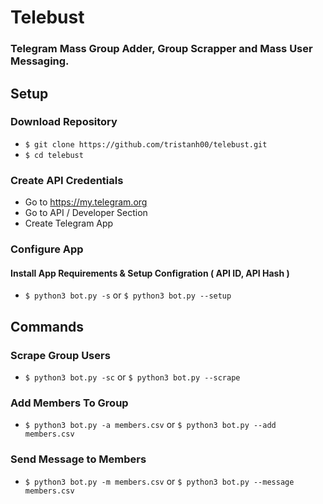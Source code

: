 # Telebust
### Telegram Mass Group Adder, Group Scrapper and Mass User Messaging.

## Setup
### Download Repository
* `$ git clone https://github.com/tristanh00/telebust.git`
* `$ cd telebust`

### Create API Credentials 
* Go to https://my.telegram.org
* Go to API / Developer Section
* Create Telegram App

### Configure App
#### Install App Requirements & Setup Configration ( API ID, API Hash )
* `$ python3 bot.py -s` or `$ python3 bot.py --setup`

## Commands
### Scrape Group Users
* `$ python3 bot.py -sc` or `$ python3 bot.py --scrape`

### Add Members To Group
* `$ python3 bot.py -a members.csv` or `$ python3 bot.py --add members.csv`

### Send Message to Members
* `$ python3 bot.py -m members.csv` or `$ python3 bot.py --message members.csv`
